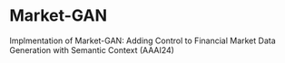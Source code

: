 # Market-GAN
Implmentation of Market-GAN: Adding Control to Financial Market Data Generation with Semantic Context (AAAI24)
